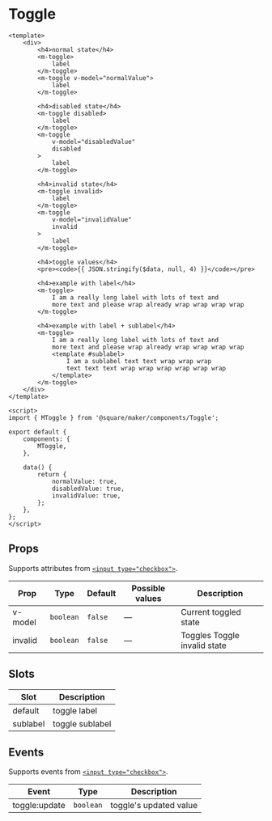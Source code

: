 # Toggle

```vue
<template>
	<div>
		<h4>normal state</h4>
		<m-toggle>
			label
		</m-toggle>
		<m-toggle v-model="normalValue">
			label
		</m-toggle>

		<h4>disabled state</h4>
		<m-toggle disabled>
			label
		</m-toggle>
		<m-toggle
			v-model="disabledValue"
			disabled
		>
			label
		</m-toggle>

		<h4>invalid state</h4>
		<m-toggle invalid>
			label
		</m-toggle>
		<m-toggle
			v-model="invalidValue"
			invalid
		>
			label
		</m-toggle>

		<h4>toggle values</h4>
		<pre><code>{{ JSON.stringify($data, null, 4) }}</code></pre>

		<h4>example with label</h4>
		<m-toggle>
			I am a really long label with lots of text and
			more text and please wrap already wrap wrap wrap wrap
		</m-toggle>

		<h4>example with label + sublabel</h4>
		<m-toggle>
			I am a really long label with lots of text and
			more text and please wrap already wrap wrap wrap wrap
			<template #sublabel>
				I am a sublabel text text wrap wrap wrap
				text text text wrap wrap wrap wrap wrap wrap
			</template>
		</m-toggle>
	</div>
</template>

<script>
import { MToggle } from '@square/maker/components/Toggle';

export default {
	components: {
		MToggle,
	},

	data() {
		return {
			normalValue: true,
			disabledValue: true,
			invalidValue: true,
		};
	},
};
</script>
```

<!-- api-tables:start -->
## Props

Supports attributes from [`<input type="checkbox">`](https://developer.mozilla.org/en-US/docs/Web/HTML/Element/input/checkbox).

| Prop    | Type      | Default | Possible values | Description                  |
| ------- | --------- | ------- | --------------- | ---------------------------- |
| v-model | `boolean` | `false` | —               | Current toggled state        |
| invalid | `boolean` | `false` | —               | Toggles Toggle invalid state |


## Slots

| Slot     | Description     |
| -------- | --------------- |
| default  | toggle label    |
| sublabel | toggle sublabel |


## Events

Supports events from [`<input type="checkbox">`](https://developer.mozilla.org/en-US/docs/Web/HTML/Element/input/checkbox).

| Event         | Type      | Description            |
| ------------- | --------- | ---------------------- |
| toggle:update | `boolean` | toggle's updated value |
<!-- api-tables:end -->

